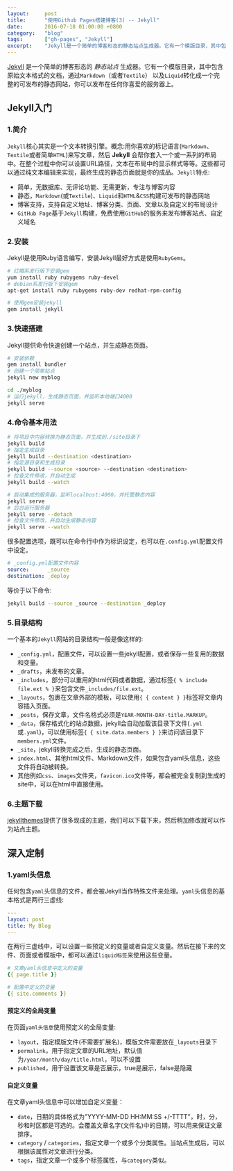 ```yaml
---
layout:     post
title:      "使用Github Pages搭建博客(3) -- Jekyll"
date:       2016-07-18 01:00:00 +0800
category:   "blog"
tags:       ["gh-pages", "Jekyll"]
excerpt:    "Jekyll是一个简单的博客形态的静态站点生成器。它有一个模版目录，其中包含原始文本格式的文档，通过Markdown(或者Textile)以及Liquid转化成一个完整的可发布的静态网站，你可以发布在任何你喜爱的服务器上。"
---
```


[Jekyll](http://jekyllcn.com/) 是一个简单的博客形态的 *静态站点* 生成器。它有一个模版目录，其中包含原始文本格式的文档，通过`Markdown`（或者`Textile`） 以及`Liquid`转化成一个完整的可发布的静态网站，你可以发布在任何你喜爱的服务器上。

## Jekyll入门

### 1.简介

`Jekyll`核心其实是一个文本转换引擎。概念:用你喜欢的标记语言(`Markdown`、`Textile`或者简单`HTML`)来写文章，然后 **Jekyll** 会帮你套入一个或一系列的布局中。在整个过程中你可以设置URL路径，文本在布局中的显示样式等等。这些都可以通过纯文本编辑来实现，最终生成的静态页面就是你的成品。`Jekyll`特点:

- 简单，无数据库、无评论功能、无需更新，专注与博客内容
- 静态，`Markdown`(或`Textile`)、`Liquid`和`HTML`&`CSS`构建可发布的静态网站
- 博客支持，支持自定义地址、博客分类、页面、文章以及自定义的布局设计
- `GitHub Page`基于`Jekyll`构建，免费使用`GitHub`的服务来发布博客站点、自定义域名

### 2.安装

Jekyll是使用Ruby语言编写，安装Jekyll最好方式是使用`RubyGems`。

````bash
# 红帽系发行版下安装gem
yum install ruby rubygems ruby-devel
# debian系发行版下安装gem
apt-get install ruby rubygems ruby-dev redhat-rpm-config

# 使用gem安装jekyll
gem install jekyll
````

### 3.快速搭建

Jekyll提供命令快速创建一个站点，并生成静态页面。

````bash
# 安装依赖
gem install bundler
# 创建一个简单站点
jekyll new myblog

cd ./myblog
# 运行jekyll，生成静态页面，并监听本地端口4000
jekyll serve
````

### 4.命令基本用法

````bash
# 将项目中内容转换为静态页面，并生成到./site目录下
jekyll build
# 指定生成目录
jekyll build --destination <destination>
# 指定源目录和生成目录
jekyll build --source <source> --destination <destination>
# 检查文件修改，并自动生成
jekyll build --watch

# 启动集成的服务器，监听localhost:4000，并托管静态内容
jekyll serve
# 后台运行服务器
jekyll serve --detach
# 检查文件修改，并自动生成静态内容
jekyll serve --watch
````

很多配置选项，既可以在命令行中作为标识设定，也可以在`.config.yml`配置文件中设定。

````yaml
# _config.yml配置文件内容
source:      _source
destination: _deploy
````

等价于以下命令:

````bash
jekyll build --source _source --destination _deploy
````

### 5.目录结构

一个基本的`Jekyll`网站的目录结构一般是像这样的:

- `_config.yml`，配置文件，可以设置一些jekyll配置，或者保存一些复用的数据和变量。
- `_drafts`，未发布的文章。
- `_includes`，部分可以重用的html代码或者数据，通过标签`{ % include file.ext % }`来包含文件`_includes/file.ext`。
- `_layouts`，包裹在文章外部的模板，可以使用`{ { content } }`标签将文章内容插入页面。
- `_posts`，保存文章，文件名格式必须是`YEAR-MONTH-DAY-title.MARKUP`。
- `_data`，保存格式化的站点数据，jekyll会自动加载该目录下文件(`.yml`或`.yaml`)，可以使用标签`{ { site.data.members } }`来访问该目录下`members.yml`文件。
- `_site`，jekyll转换完成之后，生成的静态页面。
- `index.html`、其他html文件、Markdown文件，如果包含yaml头信息，这些文件将自动被转换。
- 其他例如`css`、`images`文件夹，`favicon.ico`文件等，都会被完全复制到生成的site中，可以在html中直接使用。

### 6.主题下载

[jekyllthemes](http://jekyllthemes.org/)提供了很多现成的主题，我们可以下载下来，然后稍加修改就可以作为站点主题。

## 深入定制

### 1.yaml头信息

任何包含`yaml`头信息的文件，都会被Jekyll当作特殊文件来处理。`yaml`头信息的基本格式是两行三虚线:

````yaml
---
layout: post
title: My Blog
---
````

在两行三虚线中，可以设置一些预定义的变量或者自定义变量。然后在接下来的文件、页面或者模板中，都可以通过`liquid标签`来使用这些变量。

````yaml
# 文章yaml头信息中定义的变量
{{ page.title }}

# 配置中定义的变量
{{ site.comments }}
````

#### 预定义的全局变量

在页面`yaml头信息`使用预定义的全局变量:

- `layout`，指定模版文件(不需要扩展名)，模版文件需要放在`_layouts`目录下
- `permalink`，用于指定文章的URL地址，默认值为`/year/month/day/title.html`，可以不设置
- `published`，用于设置该文章是否展示，true是展示，false是隐藏

#### 自定义变量

在文章yaml头信息中可以增加自定义变量：

- `date`，日期的具体格式为"YYYY-MM-DD HH:MM:SS +/-TTTT"，时，分，秒和时区都是可选的。会覆盖文章名字(文件名)中的日期，可以用来保证文章排序。
- `category` / `categories`，指定文章一个或多个分类属性。当站点生成后，可以根据该属性对文章进行分类。
- `tags`，指定文章一个或多个标签属性，与`category`类似。
